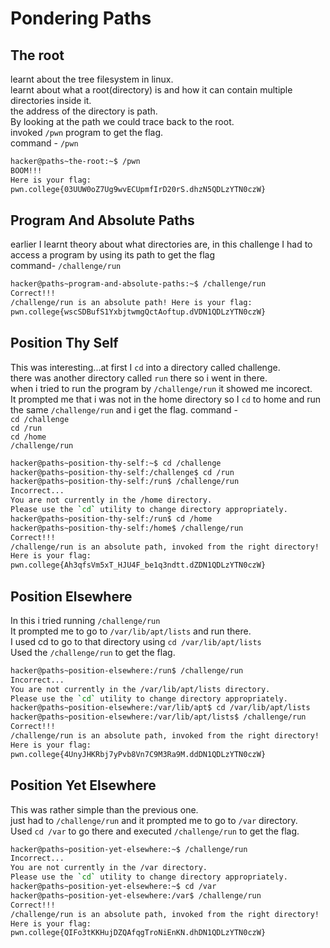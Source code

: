 # Pondering Paths
## The root
learnt about the tree filesystem in linux. <br>
learnt about what a root(directory) is and how it can contain multiple directories inside it. <br>
the address of the directory is path. <br>
By looking at the path we could trace back to the root. <br>
invoked `/pwn` program to get the flag. <br>
command - `/pwn` <br>
```bash
hacker@paths~the-root:~$ /pwn
BOOM!!!
Here is your flag:
pwn.college{03UUW0oZ7Ug9wvECUpmfIrD20rS.dhzN5QDLzYTN0czW}
```
## Program And Absolute Paths
earlier I learnt theory about what directories are, in this challenge I had to access a program by using its path to get the flag <br>
command- `/challenge/run`
```bash
hacker@paths~program-and-absolute-paths:~$ /challenge/run
Correct!!!
/challenge/run is an absolute path! Here is your flag:
pwn.college{wscSDBufS1YxbjtwmgQctAoftup.dVDN1QDLzYTN0czW}
```
## Position Thy Self
This was interesting...at first I `cd` into a directory called challenge. <br>
there was another directory called `run` there so i went in there. <br>
when i tried to run the program by `/challenge/run` it showed me incorect. <br>
It prompted me that i was not in the home directory so I `cd` to home and run the same `/challenge/run` and i get the flag.
command - <br> 
`cd /challenge` <br>
`cd /run`<br>
`cd /home`<br>
`/challenge/run`
```bash
hacker@paths~position-thy-self:~$ cd /challenge
hacker@paths~position-thy-self:/challenge$ cd /run
hacker@paths~position-thy-self:/run$ /challenge/run
Incorrect...
You are not currently in the /home directory.
Please use the `cd` utility to change directory appropriately.
hacker@paths~position-thy-self:/run$ cd /home
hacker@paths~position-thy-self:/home$ /challenge/run
Correct!!!
/challenge/run is an absolute path, invoked from the right directory!
Here is your flag:
pwn.college{Ah3qfsVm5xT_HJU4F_be1q3ndtt.dZDN1QDLzYTN0czW}
```
## Position Elsewhere
In this i tried running `/challenge/run`<br>
It prompted me to go to `/var/lib/apt/lists` and run there. <br>
I used cd to go to that directory using `cd /var/lib/apt/lists`<br>
Used the `/challenge/run` to get the flag.<br>
```bash
hacker@paths~position-elsewhere:/run$ /challenge/run
Incorrect...
You are not currently in the /var/lib/apt/lists directory.
Please use the `cd` utility to change directory appropriately.
hacker@paths~position-elsewhere:/var/lib/apt$ cd /var/lib/apt/lists
hacker@paths~position-elsewhere:/var/lib/apt/lists$ /challenge/run
Correct!!!
/challenge/run is an absolute path, invoked from the right directory!
Here is your flag:
pwn.college{4UnyJHKRbj7yPvb8Vn7C9M3Ra9M.ddDN1QDLzYTN0czW}
```
## Position Yet Elsewhere
This was rather simple than the previous one. <br>
just had to `/challenge/run` and it prompted me to go to `/var` directory. <br>
Used `cd /var` to go there and executed `/challenge/run` to get the flag. <br>
```bash
hacker@paths~position-yet-elsewhere:~$ /challenge/run
Incorrect...
You are not currently in the /var directory.
Please use the `cd` utility to change directory appropriately.
hacker@paths~position-yet-elsewhere:~$ cd /var
hacker@paths~position-yet-elsewhere:/var$ /challenge/run
Correct!!!
/challenge/run is an absolute path, invoked from the right directory!
Here is your flag:
pwn.college{QIFo3tKKHujDZQAfqgTroNiEnKN.dhDN1QDLzYTN0czW}
```
